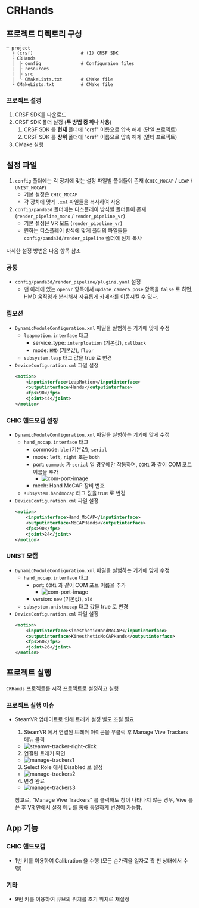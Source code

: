 # CRHands

## 프로젝트 디렉토리 구성
```
─ project
  ├ (crsf)                  # (1) CRSF SDK
  ├ CRHands
  |  ├ config               # Configuraion files
  |  ├ resources
  |  ├ src
  |  └ CMakeLists.txt       # CMake file
  └ CMakeLists.txt          # CMake file
```

### 프로젝트 설정
1. CRSF SDK를 다운로드
2. CRSF SDK 폴더 설정 (**두 방법 중 하나 사용**)
   1. CRSF SDK 를 **현재** 폴더에 "crsf" 이름으로 압축 해제 (단일 프로젝트)
   2. CRSF SDK 를 **상위** 폴더에 "crsf" 이름으로 압축 해제 (멀티 프로젝트)
3. CMake 실행



## 설정 파일
1. `config` 폴더에는 각 장치에 맞는 설정 파일별 폴더들이 존재 (`CHIC_MOCAP` / `LEAP` / `UNIST_MOCAP`)
   - 기본 설정은 `CHIC_MOCAP`
   - 각 장치에 맞게 `.xml` 파일들을 복사하여 사용
2. `config/panda3d` 폴더에는 디스플레이 방식별 폴더들이 존재 (`render_pipeline_mono` / `render_pipeline_vr`)
   - 기본 설정은 VR 모드 (`render_pipeline_vr`)
   - 원하는 디스플레이 방식에 맞게 폴더의 파일들을 `config/panda3d/render_pipeline` 폴더에 전체 복사

자세한 설정 방법은 다음 항목 참조


### 공통
- `config/panda3d/render_pipeline/plugins.yaml` 설정
  - 맨 아래에 있는 `openvr` 항목에서 `update_camera_pose` 항목을 `false` 로 하면, HMD 움직임과 분리해서 자유롭게 카메라를 이동시킬 수 있다.



### 립모션
- `DynamicModuleConfiguration.xml` 파일을 실험하는 기기에 맞게 수정
  - `leapmotion.interface` 태그
    - service_type: `interploation` (기본값), `callback`
    - mode: `HMD` (기본값), `floor`
  - `subsystem.leap` 태그 값을 true 로 변경
- `DeviceConfiguration.xml` 파일 설정
  ```xml
  <motion>
      <inputinterface>LeapMotion</inputinterface>
      <outputinterface>Hands</outputinterface>
      <fps>90</fps>
      <joint>44</joint>
  </motion>
  ```

### CHIC 핸드모캡 설정
- `DynamicModuleConfiguration.xml` 파일을 실험하는 기기에 맞게 수정
  - `hand_mocap.interface` 태그
    - commode: `ble` (기본값), `serial`
    - mode: `left`, `right` 또는 `both`
    - port: `commode` 가 `serial` 일 경우에만 작동하며, `COM1` 과 같이 COM 포트 이름을 추가
      - ![com-port-image](https://user-images.githubusercontent.com/937305/56501079-71a1f180-6548-11e9-9823-f7dba82b714d.png)
    - mech: Hand MoCAP 장비 번호
  - `subsystem.handmocap` 태그 값을 true 로 변경
- `DeviceConfiguration.xml` 파일 설정
  ```xml
  <motion>
      <inputinterface>Hand_MoCAP</inputinterface>
      <outputinterface>MoCAPHands</outputinterface>
      <fps>90</fps>
      <joint>24</joint>
  </motion>
  ```

### UNIST 모캡
- `DynamicModuleConfiguration.xml` 파일을 실험하는 기기에 맞게 수정
  - `hand_mocap.interface` 태그
    - port: `COM1` 과 같이 COM 포트 이름을 추가
      - ![com-port-image](https://user-images.githubusercontent.com/937305/56501079-71a1f180-6548-11e9-9823-f7dba82b714d.png)
    - version: `new` (기본값), `old`
  - `subsystem.unistmocap` 태그 값을 true 로 변경
- `DeviceConfiguration.xml` 파일 설정
  ```xml
  <motion>
      <inputinterface>KinestheticHandMoCAP</inputinterface>
      <outputinterface>KinestheticMoCAPHands</outputinterface>
      <fps>60</fps>
      <joint>26</joint>
  </motion>
  ```



## 프로젝트 실행
`CRHands` 프로젝트를 시작 프로젝트로 설정하고 실행

### 프로젝트 실행 이슈
- SteamVR 업데이트로 인해 트래커 설정 별도 조절 필요
  1. SteamVR 에서 연결된 트래커 아이콘을 우클릭 후 Manage Vive Trackers 메뉴 클릭
    - ![steamvr-tracker-right-click](https://user-images.githubusercontent.com/937305/56501922-9481d500-654b-11e9-8adf-8b458d803362.png)
  2. 연결된 트래커 확인
    - ![manage-trackers1](https://user-images.githubusercontent.com/937305/56501980-c85cfa80-654b-11e9-85e0-115d80e3de24.png)
  3. Select Role 에서 Disabled 로 설정
    - ![manage-trackers2](https://user-images.githubusercontent.com/937305/56502041-fe01e380-654b-11e9-80b2-f03f06bbf243.png)
  4. 변경 완료
    - ![manage-trackers3](https://user-images.githubusercontent.com/937305/56502090-1ffb6600-654c-11e9-9d1b-ff3fa7ae0dba.png)

  참고로, "Manage Vive Trackers" 를 클릭해도 창이 나타나지 않는 경우, Vive 를 쓴 후 VR 안에서 설정 메뉴를 통해 동일하게 변경이 가능함.



## App 기능

### CHIC 핸드모캡
- 1번 키를 이용하여 Calibration 을 수행 (모든 손가락을 일자로 쫙 핀 상태에서 수행)

### 기타
- 9번 키를 이용하여 큐브의 위치를 초기 위치로 재설정
